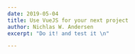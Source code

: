 ```yaml
---
date: 2019-05-04
title: Use VueJS for your next project
author: Nichlas W. Andersen
excerpt: "Do it! and test it \n"

---
```

